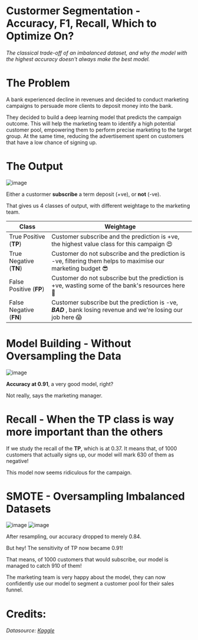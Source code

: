 # Custormer Segmentation - Accuracy, F1, Recall, Which to Optimize On?

###### The classical trade-off of an imbalanced dataset, and why the model with the highest accuracy doesn't always make the best model. 


# The Problem
A bank experienced decline in revenues and decided to conduct marketing campaigns to persuade more clients to deposit money into the bank.

They decided to build a deep learning model that predicts the campaign outcome. This will help the marketing team to identify a high potential customer pool, empowering them to perform precise marketing to the target group. At the same time, reducing the advertisement spent on customers that have a low chance of signing up.


# The Output
![image](https://user-images.githubusercontent.com/29735171/181032729-45f45d8a-21cf-4815-8160-e62a52be8f0d.png)


Either a custormer **subscribe** a term deposit (+ve), or **not** (-ve).

That gives us 4 classes of output, with different weightage to the marketing team.

| Class | Weightage|
| ---   | ---      |
| True Positive (**TP**)| Customer subscribe and the prediction is +ve, the highest value class for this campaign :heart_eyes: |
| True Negative (**TN**)| Customer do not subscribe and the prediction is -ve, filtering them helps to maximise our marketing budget :sunglasses: |
| False Positive (**FP**)| Customer do not subscribe but the prediction is +ve, wasting some of the bank's resources here :grimacing: |
| False Negative (**FN**)| Customer subscribe but the prediction is -ve, ***BAD*** , bank losing revenue and we're losing our job here :scream: |



# Model Building - Without Oversampling the Data
![image](https://user-images.githubusercontent.com/29735171/181026721-a676e5c2-5856-490a-8061-be2b10ca92d5.png)

**Accuracy at 0.91**, a very good model, right?

Not really, says the marketing manager.



# Recall -  When the TP class is way more important than the others

If we study the recall of the **TP**, which is at 0.37.
It means that, of 1000 customers that actually signs up, our model will mark 630 of them as negative! 

This model now seems ridiculous for the campaign. 

# SMOTE - Oversampling Imbalanced Datasets


![image](https://user-images.githubusercontent.com/29735171/181029001-8fe0db40-d58a-421a-970d-c613ca3b7882.png)
![image](https://user-images.githubusercontent.com/29735171/181032095-edeb0fe0-e589-4973-a625-3e1e5d05c9b5.png)

After resampling, our accuracy dropped to merely 0.84.

But hey! The sensitivity of TP now became 0.91!

That means, of 1000 customers that would subscribe, our model is managed to catch 910 of them!

The marketing team is very happy about the model, they can now confidently use our model to segment a customer pool for their sales funnel. 


# Credits:
###### Datasource: [Kaggle](https://www.kaggle.com/datasets/kunalgupta2616/hackerearth-customer-segmentation-hackathon)

